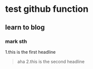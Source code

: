 # test github function
## learn to blog
### mark sth 
1.this is the first headline
>aha
2.this is the second headline
